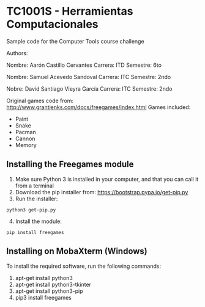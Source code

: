 # TC1001S - Herramientas Computacionales
Sample code for the Computer Tools course challenge

Authors:

Nombre: Aarón Castillo Cervantes
Carrera: ITD
Semestre: 6to

Nombre: Samuel Acevedo Sandoval
Carrera: ITC
Semestre: 2ndo

Nobre: David Santiago Vieyra García
Carrera: ITC
Semestre: 2ndo


Original games code from: http://www.grantjenks.com/docs/freegames/index.html
Games included:
- Paint
- Snake
- Pacman
- Cannon
- Memory

## Installing the Freegames module

1. Make sure Python 3 is installed in your computer, and that you can call
   it from a terminal
2. Download the pip installer from: https://bootstrap.pypa.io/get-pip.py
3. Run the installer:
```
python3 get-pip.py
```
4. Install the module:
```
pip install freegames
```

## Installing on MobaXterm (Windows)

To install the required software, run the following commands:

1. apt-get install python3
2. apt-get install python3-tkinter
3. apt-get install python3-pip
4. pip3 install freegames
